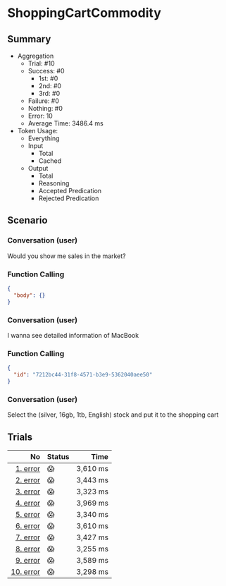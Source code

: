 # ShoppingCartCommodity
## Summary
  - Aggregation
    - Trial: #10
    - Success: #0
      - 1st: #0
      - 2nd: #0
      - 3rd: #0
    - Failure: #0
    - Nothing: #0
    - Error: 10
    - Average Time: 3486.4 ms
  - Token Usage:
    - Everything
    - Input
      - Total
      - Cached
    - Output
      - Total
      - Reasoning
      - Accepted Predication
      - Rejected Predication

## Scenario
### Conversation (user)
Would you show me sales in the market?

### Function Calling
```json
{
  "body": {}
}
```

### Conversation (user)
I wanna see detailed information of MacBook

### Function Calling
```json
{
  "id": "7212bc44-31f8-4571-b3e9-5362040aee50"
}
```

### Conversation (user)
Select the (silver, 16gb, 1tb, English) stock and put it to the shopping cart

## Trials
No | Status | Time
---:|:-------|------:
[1. error](./trials/1.error.json) | 😱 | 3,610 ms
[2. error](./trials/2.error.json) | 😱 | 3,443 ms
[3. error](./trials/3.error.json) | 😱 | 3,323 ms
[4. error](./trials/4.error.json) | 😱 | 3,969 ms
[5. error](./trials/5.error.json) | 😱 | 3,340 ms
[6. error](./trials/6.error.json) | 😱 | 3,610 ms
[7. error](./trials/7.error.json) | 😱 | 3,427 ms
[8. error](./trials/8.error.json) | 😱 | 3,255 ms
[9. error](./trials/9.error.json) | 😱 | 3,589 ms
[10. error](./trials/10.error.json) | 😱 | 3,298 ms
